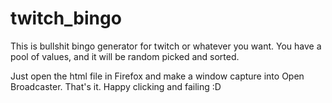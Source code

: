 # twitch_bingo

This is bullshit bingo generator for twitch or whatever you want. You have a pool of values, and it will be random picked and sorted.

Just open the html file in Firefox and make a window capture into Open Broadcaster. 
That's it. Happy clicking and failing :D